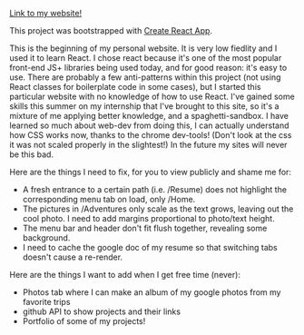 [Link to my website!](https://paul-shingleton.herokuapp.com)

This project was bootstrapped with [Create React App](https://github.com/facebookincubator/create-react-app).

This is the beginning of my personal website. It is very low fiedlity and I used it to learn React. I chose react because it's one of the most popular front-end JS+ libraries being used today, and for good reason: it's easy to use. There are probably a few anti-patterns within this project (not using React classes for boilerplate code in some cases), but I started this particular website with no knowledge of how to use React. I've gained some skills this summer on my internship that I've brought to this site, so it's a mixture of me applying better knowledge, and a spaghetti-sandbox. I have learned so much about web-dev from doing this, I can actually understand how CSS works now, thanks to the chrome dev-tools! (Don't look at the css it was not scaled properly in the slightest!) In the future my sites will never be this bad.

Here are the things I need to fix, for you to view publicly and shame me for: 
  - A fresh entrance to a certain path (i.e. /Resume) does not highlight the corresponding menu tab on load, only /Home.
  - The pictures in /Adventures only scale as the text grows, leaving out the cool photo. I need to add margins proportional to photo/text height.
  - The menu bar and header don't fit flush together, revealing some background.
  - I need to cache the google doc of my resume so that switching tabs doesn't cause a re-render.
  
Here are the things I want to add when I get free time (never):
  - Photos tab where I can make an album of my google photos from my favorite trips
  - github API to show projects and their links
  - Portfolio of some of my projects!
